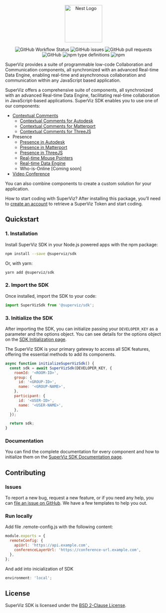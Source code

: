 <p align="center">
  <a href="https://superviz.com/" target="blank"><img src="https://avatars.githubusercontent.com/u/56120553?s=200&v=4" width="120" alt="Nest Logo" /></a>
</p>

<p align="center">
<img alt="GitHub Workflow Status" src="https://img.shields.io/github/workflow/status/superviz/sdk/Publish%20SDK">
<img alt="GitHub issues" src="https://img.shields.io/github/issues-raw/superviz/sdk">
<img alt="GitHub pull requests" src="https://img.shields.io/github/issues-pr/superviz/sdk">
<img alt="GitHub" src="https://img.shields.io/github/license/superviz/sdk">
<img alt="npm type definitions" src="https://img.shields.io/npm/types/@superviz/sdk">
<img alt="npm" src="https://img.shields.io/npm/dw/@superviz/sdk">
</p>

SuperViz provides a suite of programmable low-code Collaboration and Communication components, all synchronized with an advanced Real-time Data Engine, enabling real-time and asynchronous collaboration and communication within any JavaScript based application.

SuperViz offers a comprehensive suite of components, all synchronized with an advanced Real-time Data Engine, facilitating real-time collaboration in JavaScript-based applications. SuperViz SDK enables you to use one of our components:

- [Contextual Comments](https://docs.superviz.com/components/contextual-comments/)
  - [Contextual Comments for Autodesk](https://docs.superviz.com/components/contextual-comments/contextual-comments-for-autodesk)
  - [Contextual Comments for Matterport](https://docs.superviz.com/components/contextual-comments/contextual-comments-for-matterport)
  - [Contextual Comments for ThreeJS](https://docs.superviz.com/components/contextual-comments/contextual-comments-for-threejs)
- Presence
  - [Presence in Autodesk](https://docs.superviz.com/components/presence/presence3d/AutodeskPresence)
  - [Presence in Matterport](https://docs.superviz.com/components/presence/presence3d/MatterportPresence)
  - [Presence in ThreeJS](https://docs.superviz.com/components/presence/presence3d/ThreeJsPresence)
  - [Real-time Mouse Pointers](https://docs.superviz.com/components/presence/mouse-pointers)
  - [Real-time Data Engine](https://docs.superviz.com/components/presence/real-time-data-engine)
  - Who-is-Online [Coming soon]
- [Video Conference](https://docs.superviz.com/components/video/video-conference)

You can also combine components to create a custom solution for your application.

How to start coding with SuperViz? After installing this package, you’ll need to [create an account](https://dashboard.superviz.com/) to retrieve a SuperViz Token and start coding.

## Quickstart

### 1. Installation

Install SuperViz SDK in your Node.js powered apps with the npm package:

```bash
npm install --save @superviz/sdk
```

Or, with yarn:

```bash
yarn add @superviz/sdk
```

### 2. Import the SDK

Once installed, import the SDK to your code:

```jsx
import SuperVizSdk from '@superviz/sdk';
```

### 3. Initialize the SDK

After importing the SDK, you can initialize passing your `DEVELOPER_KEY` as a parameter and the options object. You can see details for the options object on the [SDK Initialization page](https://docs.superviz.com/init/initialization).

The SuperViz SDK is your primary gateway to access all SDK features, offering the essential methods to add its components.

```jsx
async function initializeSuperVizSdk() {
  const sdk = await SuperVizSdk(DEVELOPER_KEY, {
    roomId: '<ROOM-ID>',
    group: {
      id: '<GROUP-ID>',
      name: '<GROUP-NAME>',
    },
    participant: {
      id: '<USER-ID>',
      name: '<USER-NAME>',
    },
  });

  return sdk;
}
```

### Documentation

You can find the complete documentation for every component and how to initialize them on the [SuperViz SDK Documentation page](https://docs.superviz.com/).

## Contributing

### Issues

To report a new bug, request a new feature, or if you need any help, you can [file an issue on GitHub](https://github.com/SuperViz/sdk/issues/new/choose). We have a few templates to help you out.

### Run locally

Add file .remote-config.js with the following content:

```javascript
module.exports = {
  remoteConfig: {
    apiUrl: 'https://api.example.com',
    conferenceLayerUrl: 'https://conference-url.example.com',
  },
};
```

And add into inicialization of SDK

```javascript
environment: 'local';
```

## License

SuperViz SDK is licensed under the [BSD 2-Clause License](LICENSE).
